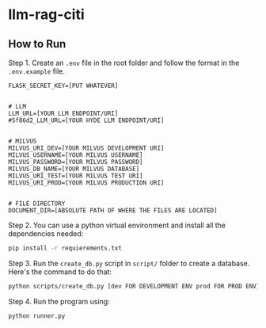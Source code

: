 # llm-rag-citi


## How to Run
Step 1. Create an `.env` file in the root folder and follow the format in the `.env.example` file.

```.env
FLASK_SECRET_KEY=[PUT WHATEVER]


# LLM
LLM_URL=[YOUR LLM ENDPOINT/URI]
#5f86d2_LLM_URL=[YOUR HYDE LLM ENDPOINT/URI]


# MILVUS
MILVUS_URI_DEV=[YOUR MILVUS DEVELOPMENT URI]
MILVUS_USERNAME=[YOUR MILVUS USERNAME]
MILVUS_PASSWORD=[YOUR MILVUS PASSWORD]
MILVUS_DB_NAME=[YOUR MILVUS DATABASE]
MILVUS_URI_TEST=[YOUR MILVUS TEST URI]
MILVUS_URI_PROD=[YOUR MILVUS PRODUCTION URI]


# FILE DIRECTORY
DOCUMENT_DIR=[ABSOLUTE PATH OF WHERE THE FILES ARE LOCATED]
```

Step 2. You can use a python virtual environment and install all the dependencies needed:

```bash
pip install -r requierements.txt
```

Step 3. Run the `create_db.py` script in `script/` folder to create a database. Here's the command to do that:

```bash
python scripts/create_db.py [dev FOR DEVELOPMENT ENV prod FOR PROD ENV] [DATABASE NAME]
```

Step 4. Run the program using:

```bash
python runner.py
```
